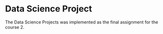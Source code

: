 # Data Science Project
The Data Science Projects was implemented as the final assignment for the course 2.
